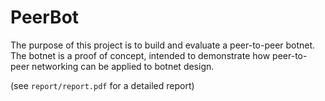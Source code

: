 # PeerBot

The purpose of this project is to build and evaluate a peer-to-peer botnet. The botnet is a proof of concept, intended to demonstrate how peer-to-peer networking can be applied to botnet design.

(see `report/report.pdf` for a detailed report)
